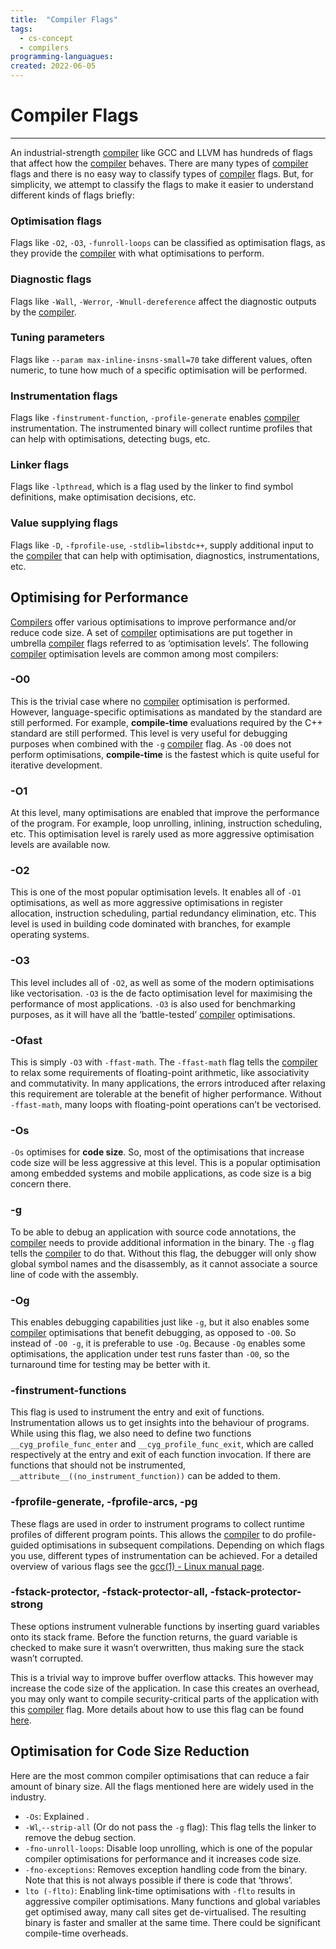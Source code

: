 ```yaml
---
title:  "Compiler Flags"
tags:
  - cs-concept
  - compilers
programming-languagues:
created: 2022-06-05
---
```

# Compiler Flags
---
An industrial-strength [compiler](compilers.md) like GCC and LLVM has hundreds of flags that affect how the [compiler](compilers.md) behaves. There are many types of [compiler](compilers.md) flags and there is no easy way to classify types of [compiler](compilers.md) flags. But, for simplicity, we attempt to classify the flags to make it easier to understand different kinds of flags briefly:

### Optimisation flags
Flags like `-O2`, `-O3`, `-funroll-loops` can be classified as optimisation flags, as they provide the [compiler](compilers.md) with what optimisations to perform.

### Diagnostic flags
Flags like `-Wall`, `-Werror`, `-Wnull-dereference` affect the diagnostic outputs by the [compiler](compilers.md).

### Tuning parameters
Flags like `--param max-inline-insns-small=70` take different values, often numeric, to tune how much of a specific optimisation will be performed.
    
### Instrumentation flags
Flags like `-finstrument-function`, `-profile-generate` enables [compiler](compilers.md) instrumentation. The instrumented binary will collect runtime profiles that can help with optimisations, detecting bugs, etc.
    
### Linker flags
Flags like `-lpthread`, which is a flag used by the linker to find symbol definitions, make optimisation decisions, etc.
    
### Value supplying flags
Flags like `-D`, `-fprofile-use`, `-stdlib=libstdc++`, supply additional input to the [compiler](compilers.md) that can help with optimisation, diagnostics, instrumentations, etc.

## Optimising for Performance
[Compilers](compilers.md) offer various optimisations to improve performance and/or reduce code size. A set of [compiler](compilers.md) optimisations are put together in umbrella [compiler](compilers.md) flags referred to as ‘optimisation levels’. The following [compiler](compilers.md) optimisation levels are common among most compilers:

### -O0
This is the trivial case where no [compiler](compilers.md) optimisation is performed. However, language-specific optimisations as mandated by the standard are still performed. For example, **compile-time** evaluations required by the C++ standard are still performed. This level is very useful for debugging purposes when combined with the `-g` [compiler](compilers.md) flag. As `-O0` does not perform optimisations, **compile-time** is the fastest which is quite useful for iterative development.

### -O1
At this level, many optimisations are enabled that improve the performance of the program. For example, loop unrolling, inlining, instruction scheduling, etc. This optimisation level is rarely used as more aggressive optimisation levels are available now.

### -O2
This is one of the most popular optimisation levels. It enables all of `-O1` optimisations, as well as more aggressive optimisations in register allocation, instruction scheduling, partial redundancy elimination, etc. This level is used in building code dominated with branches, for example operating systems.

### -O3
This level includes all of `-O2`, as well as some of the modern optimisations like vectorisation. `-O3` is the de facto optimisation level for maximising the performance of most applications. `-O3` is also used for benchmarking purposes, as it will have all the ‘battle-tested’ [compiler](compilers.md) optimisations.

### -Ofast
This is simply `-O3` with `-ffast-math`. The `-ffast-math` flag tells the [compiler](compilers.md) to relax some requirements of floating-point arithmetic, like associativity and commutativity. In many applications, the errors introduced after relaxing this requirement are tolerable at the benefit of higher performance. Without `-ffast-math`, many loops with floating-point operations can’t be vectorised.

### -Os
`-Os` optimises for **code size**. So, most of the optimisations that increase code size will be less aggressive at this level. This is a popular optimisation among embedded systems and mobile applications, as code size is a big concern there.

### -g
To be able to debug an application with source code annotations, the [compiler](compilers.md) needs to provide additional information in the binary. The `-g` flag tells the [compiler](compilers.md) to do that. Without this flag, the debugger will only show global symbol names and the disassembly, as it cannot associate a source line of code with the assembly.

### -Og
This enables debugging capabilities just like `-g`, but it also enables some [compiler](compilers.md) optimisations that benefit debugging, as opposed to `-O0`. So instead of `-O0 -g`, it is preferable to use `-Og`. Because `-Og` enables some optimisations, the application under test runs faster than `-O0`, so the turnaround time for testing may be better with it.

### -finstrument-functions
This flag is used to instrument the entry and exit of functions. Instrumentation allows us to get insights into the behaviour of programs. While using this flag, we also need to define two functions `__cyg_profile_func_enter` and `__cyg_profile_func_exit`, which are called respectively at the entry and exit of each function invocation. If there are functions that should not be instrumented, `__attribute__((no_instrument_function))` can be added to them.

### -fprofile-generate, -fprofile-arcs, -pg
These flags are used in order to instrument programs to collect runtime profiles of different program points. This allows the [compiler](compilers.md) to do profile-guided optimisations in subsequent compilations. Depending on which flags you use, different types of instrumentation can be achieved. For a detailed overview of various flags see the [gcc(1) - Linux manual page](https://man7.org/linux/man-pages/man1/gcc.1.html).

### -fstack-protector, -fstack-protector-all, -fstack-protector-strong
These options instrument vulnerable functions by inserting guard variables onto its stack frame. Before the function returns, the guard variable is checked to make sure it wasn’t overwritten, thus making sure the stack wasn’t corrupted. 

This is a trivial way to improve buffer overflow attacks. This however may increase the code size of the application. In case this creates an overhead, you may only want to compile security-critical parts of the application with this [compiler](compilers.md) flag. More details about how to use this flag can be found [here](https://www.keil.com/support/man/docs/armclang_ref/armclang_ref_cjh1548250046139.htm).

## Optimisation for Code Size Reduction
Here are the most common compiler optimisations that can reduce a fair amount of binary size. All the flags mentioned here are widely used in the industry.

- `-Os`: Explained [](compiler-flags.md#-Os%7Chere).
- `-Wl`,`--strip-all` (Or do not pass the `-g` flag): This flag tells the linker to remove the debug section.
- `-fno-unroll-loops`: Disable loop unrolling, which is one of the popular compiler optimisations for performance and it increases code size.
- `-fno-exceptions`: Removes exception handling code from the binary. Note that this is not always possible if there is code that ‘throws’.
- `lto (-flto)`: Enabling link-time optimisations with `-flto` results in aggressive compiler optimisations. Many functions and global variables get optimised away, many call sites get de-virtualised. The resulting binary is faster and smaller at the same time. There could be significant compile-time overheads.